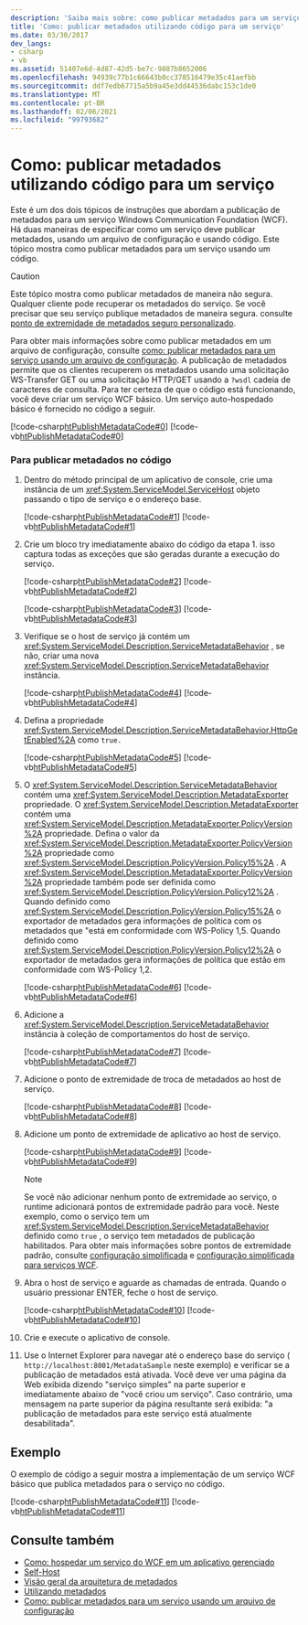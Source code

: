 ```yaml
---
description: 'Saiba mais sobre: como publicar metadados para um serviço usando código'
title: 'Como: publicar metadados utilizando código para um serviço'
ms.date: 03/30/2017
dev_langs:
- csharp
- vb
ms.assetid: 51407e6d-4d87-42d5-be7c-9887b8652006
ms.openlocfilehash: 94939c77b1c66643b0cc378516479e35c41aefbb
ms.sourcegitcommit: ddf7edb67715a5b9a45e3dd44536dabc153c1de0
ms.translationtype: MT
ms.contentlocale: pt-BR
ms.lasthandoff: 02/06/2021
ms.locfileid: "99793682"
---
```

# <a name="how-to-publish-metadata-for-a-service-using-code"></a>Como: publicar metadados utilizando código para um serviço

Este é um dos dois tópicos de instruções que abordam a publicação de metadados para um serviço Windows Communication Foundation (WCF). Há duas maneiras de especificar como um serviço deve publicar metadados, usando um arquivo de configuração e usando código. Este tópico mostra como publicar metadados para um serviço usando um código.  
  
> [!CAUTION]
> Este tópico mostra como publicar metadados de maneira não segura. Qualquer cliente pode recuperar os metadados do serviço. Se você precisar que seu serviço publique metadados de maneira segura. consulte [ponto de extremidade de metadados seguro personalizado](../samples/custom-secure-metadata-endpoint.md).  
  
 Para obter mais informações sobre como publicar metadados em um arquivo de configuração, consulte [como: publicar metadados para um serviço usando um arquivo de configuração](how-to-publish-metadata-for-a-service-using-a-configuration-file.md). A publicação de metadados permite que os clientes recuperem os metadados usando uma solicitação WS-Transfer GET ou uma solicitação HTTP/GET usando a `?wsdl` cadeia de caracteres de consulta. Para ter certeza de que o código está funcionando, você deve criar um serviço WCF básico. Um serviço auto-hospedado básico é fornecido no código a seguir.  
  
 [!code-csharp[htPublishMetadataCode#0](../../../../samples/snippets/csharp/VS_Snippets_CFX/htpublishmetadatacode/cs/program.cs#0)]
 [!code-vb[htPublishMetadataCode#0](../../../../samples/snippets/visualbasic/VS_Snippets_CFX/htpublishmetadatacode/vb/program.vb#0)]  
  
### <a name="to-publish-metadata-in-code"></a>Para publicar metadados no código  
  
1. Dentro do método principal de um aplicativo de console, crie uma instância de um <xref:System.ServiceModel.ServiceHost> objeto passando o tipo de serviço e o endereço base.  
  
     [!code-csharp[htPublishMetadataCode#1](../../../../samples/snippets/csharp/VS_Snippets_CFX/htpublishmetadatacode/cs/program.cs#1)]
     [!code-vb[htPublishMetadataCode#1](../../../../samples/snippets/visualbasic/VS_Snippets_CFX/htpublishmetadatacode/vb/program.vb#1)]  
  
2. Crie um bloco try imediatamente abaixo do código da etapa 1. isso captura todas as exceções que são geradas durante a execução do serviço.  
  
     [!code-csharp[htPublishMetadataCode#2](../../../../samples/snippets/csharp/VS_Snippets_CFX/htpublishmetadatacode/cs/program.cs#2)]
     [!code-vb[htPublishMetadataCode#2](../../../../samples/snippets/visualbasic/VS_Snippets_CFX/htpublishmetadatacode/vb/program.vb#2)]  
  
     [!code-csharp[htPublishMetadataCode#3](../../../../samples/snippets/csharp/VS_Snippets_CFX/htpublishmetadatacode/cs/program.cs#3)]
     [!code-vb[htPublishMetadataCode#3](../../../../samples/snippets/visualbasic/VS_Snippets_CFX/htpublishmetadatacode/vb/program.vb#3)]  
  
3. Verifique se o host de serviço já contém um <xref:System.ServiceModel.Description.ServiceMetadataBehavior> , se não, criar uma nova <xref:System.ServiceModel.Description.ServiceMetadataBehavior> instância.  
  
     [!code-csharp[htPublishMetadataCode#4](../../../../samples/snippets/csharp/VS_Snippets_CFX/htpublishmetadatacode/cs/program.cs#4)]
     [!code-vb[htPublishMetadataCode#4](../../../../samples/snippets/visualbasic/VS_Snippets_CFX/htpublishmetadatacode/vb/program.vb#4)]  
  
4. Defina a propriedade <xref:System.ServiceModel.Description.ServiceMetadataBehavior.HttpGetEnabled%2A> como `true.`  
  
     [!code-csharp[htPublishMetadataCode#5](../../../../samples/snippets/csharp/VS_Snippets_CFX/htpublishmetadatacode/cs/program.cs#5)]
     [!code-vb[htPublishMetadataCode#5](../../../../samples/snippets/visualbasic/VS_Snippets_CFX/htpublishmetadatacode/vb/program.vb#5)]  
  
5. O <xref:System.ServiceModel.Description.ServiceMetadataBehavior> contém uma <xref:System.ServiceModel.Description.MetadataExporter> propriedade. O <xref:System.ServiceModel.Description.MetadataExporter> contém uma <xref:System.ServiceModel.Description.MetadataExporter.PolicyVersion%2A> propriedade. Defina o valor da <xref:System.ServiceModel.Description.MetadataExporter.PolicyVersion%2A> propriedade como <xref:System.ServiceModel.Description.PolicyVersion.Policy15%2A> . A <xref:System.ServiceModel.Description.MetadataExporter.PolicyVersion%2A> propriedade também pode ser definida como <xref:System.ServiceModel.Description.PolicyVersion.Policy12%2A> . Quando definido como <xref:System.ServiceModel.Description.PolicyVersion.Policy15%2A> o exportador de metadados gera informações de política com os metadados que "está em conformidade com WS-Policy 1,5. Quando definido como <xref:System.ServiceModel.Description.PolicyVersion.Policy12%2A> o exportador de metadados gera informações de política que estão em conformidade com WS-Policy 1,2.  
  
     [!code-csharp[htPublishMetadataCode#6](../../../../samples/snippets/csharp/VS_Snippets_CFX/htpublishmetadatacode/cs/program.cs#6)]
     [!code-vb[htPublishMetadataCode#6](../../../../samples/snippets/visualbasic/VS_Snippets_CFX/htpublishmetadatacode/vb/program.vb#6)]  
  
6. Adicione a <xref:System.ServiceModel.Description.ServiceMetadataBehavior> instância à coleção de comportamentos do host de serviço.  
  
     [!code-csharp[htPublishMetadataCode#7](../../../../samples/snippets/csharp/VS_Snippets_CFX/htpublishmetadatacode/cs/program.cs#7)]
     [!code-vb[htPublishMetadataCode#7](../../../../samples/snippets/visualbasic/VS_Snippets_CFX/htpublishmetadatacode/vb/program.vb#7)]  
  
7. Adicione o ponto de extremidade de troca de metadados ao host de serviço.  
  
     [!code-csharp[htPublishMetadataCode#8](../../../../samples/snippets/csharp/VS_Snippets_CFX/htpublishmetadatacode/cs/program.cs#8)]
     [!code-vb[htPublishMetadataCode#8](../../../../samples/snippets/visualbasic/VS_Snippets_CFX/htpublishmetadatacode/vb/program.vb#8)]  
  
8. Adicione um ponto de extremidade de aplicativo ao host de serviço.  
  
     [!code-csharp[htPublishMetadataCode#9](../../../../samples/snippets/csharp/VS_Snippets_CFX/htpublishmetadatacode/cs/program.cs#9)]
     [!code-vb[htPublishMetadataCode#9](../../../../samples/snippets/visualbasic/VS_Snippets_CFX/htpublishmetadatacode/vb/program.vb#9)]  
  
    > [!NOTE]
    > Se você não adicionar nenhum ponto de extremidade ao serviço, o runtime adicionará pontos de extremidade padrão para você. Neste exemplo, como o serviço tem um <xref:System.ServiceModel.Description.ServiceMetadataBehavior> definido como `true` , o serviço tem metadados de publicação habilitados. Para obter mais informações sobre pontos de extremidade padrão, consulte [configuração simplificada](../simplified-configuration.md) e [configuração simplificada para serviços WCF](../samples/simplified-configuration-for-wcf-services.md).  
  
9. Abra o host de serviço e aguarde as chamadas de entrada. Quando o usuário pressionar ENTER, feche o host de serviço.  
  
     [!code-csharp[htPublishMetadataCode#10](../../../../samples/snippets/csharp/VS_Snippets_CFX/htpublishmetadatacode/cs/program.cs#10)]
     [!code-vb[htPublishMetadataCode#10](../../../../samples/snippets/visualbasic/VS_Snippets_CFX/htpublishmetadatacode/vb/program.vb#10)]  
  
10. Crie e execute o aplicativo de console.  
  
11. Use o Internet Explorer para navegar até o endereço base do serviço ( `http://localhost:8001/MetadataSample` neste exemplo) e verificar se a publicação de metadados está ativada. Você deve ver uma página da Web exibida dizendo "serviço simples" na parte superior e imediatamente abaixo de "você criou um serviço". Caso contrário, uma mensagem na parte superior da página resultante será exibida: "a publicação de metadados para este serviço está atualmente desabilitada".  
  
## <a name="example"></a>Exemplo  

 O exemplo de código a seguir mostra a implementação de um serviço WCF básico que publica metadados para o serviço no código.  
  
 [!code-csharp[htPublishMetadataCode#11](../../../../samples/snippets/csharp/VS_Snippets_CFX/htpublishmetadatacode/cs/program.cs#11)]
 [!code-vb[htPublishMetadataCode#11](../../../../samples/snippets/visualbasic/VS_Snippets_CFX/htpublishmetadatacode/vb/program.vb#11)]  
  
## <a name="see-also"></a>Consulte também

- [Como: hospedar um serviço do WCF em um aplicativo gerenciado](../how-to-host-a-wcf-service-in-a-managed-application.md)
- [Self-Host](../samples/self-host.md)
- [Visão geral da arquitetura de metadados](metadata-architecture-overview.md)
- [Utilizando metadados](using-metadata.md)
- [Como: publicar metadados para um serviço usando um arquivo de configuração](how-to-publish-metadata-for-a-service-using-a-configuration-file.md)
